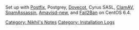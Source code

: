 Set up with [Postfix](Postfix "wikilink"), Postgrey,
[Dovecot](Dovecot "wikilink"), Cyrus SASL, [ClamAV](ClamAV "wikilink"),
[SpamAssassin](SpamAssassin "wikilink"),
[Amavisd-new](Amavisd-new "wikilink"), and
[Fail2Ban](Fail2Ban_for_Dovecot "wikilink") on CentOS 6.4.

[Category: Nikhil's Notes](Category:_Nikhil's_Notes "wikilink")
[Category: Installation Logs](Category:_Installation_Logs "wikilink")
